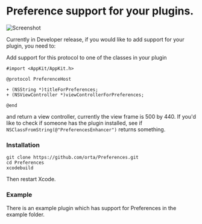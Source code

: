 # Preference support for your plugins.

![Screenshot](https://raw.github.com/orta/Preferences/master/web/screenshot.png)


Currently in Developer release, if you would like to add support for your plugin, you need to:

Add support for this protocol to one of the classes in your plugin

```objc
#import <AppKit/AppKit.h>

@protocol PreferenceHost

+ (NSString *)titleForPreferences;
+ (NSViewController *)viewControllerForPreferences;

@end
```

and return a view controller, currently the view frame is 500 by 440. If you'd like to check if someone has the plugin installed, see if  `NSClassFromString(@"PreferencesEnhancer")` returns something.


### Installation


```
git clone https://github.com/orta/Preferences.git
cd Preferences
xcodebuild
```

Then restart Xcode.

### Example

There is an example plugin which has support for Preferences in the example folder.

